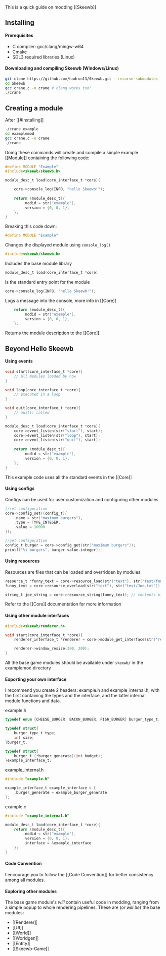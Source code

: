 This is a quick guide on modding [[Skeewb]]

## Installing
#### Prerequisites
- C compiler: gcc/clang/mingw-w64
- Cmake
- SDL3 required libraries (Linux)

#### Downloading and compiling Skeewb (Windows/Linux)

```bash
git clone https://github.com/hadron13/Skeewb.git --recurse-submodules
cd Skeewb
gcc crane.c -o crane # clang works too!
./crane
```

## Creating a module
After [[#Installing]]
```bash
./crane example
cd examplemod
gcc crane.c -o crane
./crane
```

Doing these commands will create and compile a simple example [[Module]] containing the following code:

```c
#define MODULE "Example"
#include<skeewb/skeewb.h>

module_desc_t load(core_interface_t *core){ 

	core->console_log(INFO, "hello Skeewb!");
	
	return (module_desc_t){
		.modid = str("example"),
		.version = {0, 0, 1},
	};
}
```
Breaking this code down:

```c
#define MODULE "Example"
```
Changes the displayed module using `console_log()`

```c
#include<skeewb/skeewb.h>
```
Includes the base module library

```c
module_desc_t load(core_interface_t *core)
```
Is the standard entry point for the module

```c
core->console_log(INFO, "hello Skeewb!");
```
Logs a message into the console, more info in [[Core]]

```c
	return (module_desc_t){
		.modid = str("example"),
		.version = {0, 0, 1},
	};
```
Returns the module description to the [[Core]].

## Beyond Hello Skeewb

#### Using events
```c
void start(core_interface_t *core){
	// all modules loaded by now
}

void loop(core_interface_t *core){
	// executed in a loop
}

void quit(core_interface_t *core){
	// quit() called
}

module_desc_t load(core_interface_t *core){ 
	core->event_listen(str("start"), start);
	core->event_listen(str("loop"), start);
	core->event_listen(str("quit"), start);
	
	return (module_desc_t){
		.modid = str("example"),
		.version = {0, 0, 1},
	};
}

```
This example code uses all the standard events in the [[Core]]

#### Using configs
Configs can be used for user customization and configuring other modules

```c
//set configuration
core->config_set((config_t){
	.name = str("maximum burgers"),
	.type = TYPE_INTEGER,
	.value = 10000
});

//get configuration
config_t burger = core->config_get(str("maximum burgers"));
printf("%i burgers", burger.value.integer);
```

#### Using resources
Resources are files that can be loaded and overridden by modules

```c
resource_t *funny_text = core->resource_load(str("text"), str("test/fun.txt")));
funny_text = core->resource_overload(str("text"), str("test/Joe.txt"));

string_t joe_string = core->resource_string(funny_text); // contents of Joe.txt
```
Refer to the [[Core]] documentation for more information

#### Using other module interfaces

```c
#include<skeewb/renderer.h>

void start(core_interface_t *core){
	renderer_interface_t *renderer = core->module_get_interface(str("renderer"));

	renderer->window_resize(300, 300);
}

```

All the base game modules should be available under `skeewb/` in the examplemod directory

#### Exporting your own interface

I recommend you create 2 headers: example.h and example_internal.h, with the first containing the types and the interface, and the latter internal module functions and data.

example.h
```c
typedef enum {CHEESE_BURGER, BACON_BURGER, FISH_BURGER} burger_type_t;

typedef struct{
	burger_type_t type;
	int size;
}burger_t;

typedef struct{
	burger_t (*burger_generate)(int budget);
}example_interface_t;

```

example_internal.h
```c
#include "example.h"

example_interface_t example_interface = {
	.burger_generate = example_burger_generate
};
```

example.c
```c
#include "example_internal.h"

module_desc_t load(core_interface_t *core){ 
	return (module_desc_t){
		.modid = str("example"),
		.version = {0, 0, 1},
		.interface = &example_interface
	};
}
```

#### Code Convention
I encourage you to follow the [[Code Convention]] for better consistency among all modules.

#### Exploring other modules
The base game module's _will_ contain useful code in modding, ranging from a simple popup to whole rendering pipelines.
These are (_or will be_) the base modules:
- [[Renderer]]
- [[UI]]
- [[World]]
- [[Worldgen]]
- [[Entity]]
- [[Skeewb-Game]]